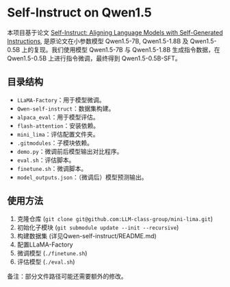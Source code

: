 # Self-Instruct on Qwen1.5 

本项目基于论文 [Self-Instruct: Aligning Language Models with Self-Generated Instructions](https://arxiv.org/abs/2212.10560), 是原论文在小参数模型 Qwen1.5-7B, Qwen1.5-1.8B 及 Qwen1.5-0.5B 上的复现。我们使用模型 Qwen1.5-7B 与 Qwen1.5-1.8B 生成指令数据，在 Qwen1.5-0.5B 上进行指令微调，最终得到 Qwen1.5-0.5B-SFT。

## 目录结构 

- `LLaMA-Factory`：用于模型微调。
- `Qwen-self-instruct`：数据集构建。 
- `alpaca_eval`：用于模型评估。
- `flash-attention`：安装依赖。
- `mini_lima`：评估配置文件夹。
- `.gitmodules`：子模块依赖。
- `demo.py`：微调前后模型输出对比程序。
- `eval.sh`：评估脚本。
- `finetune.sh`：微调脚本。 
- `model_outputs.json`：（微调后）模型预测输出。

## 使用方法

1. 克隆仓库 (`git clone git@github.com:LLM-class-group/mini-lima.git`)
2. 初始化子模块 (`git submodule update --init --recursive`)
3. 构建数据集 (详见Qwen-self-instruct/README.md)
4. 配置LLaMA-Factory
5. 微调模型 (`./finetune.sh`)
6. 评估模型 (`./eval.sh`)

备注：部分文件路径可能还需要额外的修改。